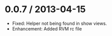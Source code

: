 
0.0.7 / 2013-04-15
==================

  * Fixed: Helper not being found in show views.
  * Enhancement: Added RVM rc file

